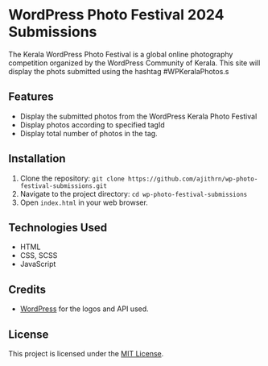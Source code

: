 # WordPress Photo Festival 2024 Submissions

The Kerala WordPress Photo Festival is a global online photography competition organized by the WordPress Community of Kerala. This site will display the phots submitted using the hashtag #WPKeralaPhotos.s

## Features

- Display the submitted photos from the WordPress Kerala Photo Festival
- Display photos according to specified tagId
- Display total number of photos in the tag. 

## Installation

1. Clone the repository: `git clone https://github.com/ajithrn/wp-photo-festival-submissions.git`
2. Navigate to the project directory: `cd wp-photo-festival-submissions`
3. Open `index.html` in your web browser.


## Technologies Used

- HTML
- CSS, SCSS
- JavaScript

## Credits

- [WordPress](wordpress.org) for the logos and API used.

## License

This project is licensed under the [MIT License](LICENSE).